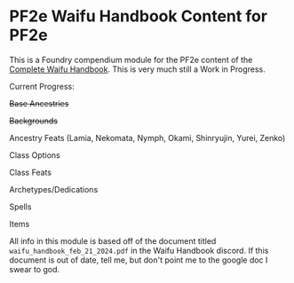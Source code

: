 # PF2e Waifu Handbook Content for PF2e
This is a Foundry compendium module for the PF2e content of the [Complete Waifu Handbook](https://www.kickstarter.com/projects/loadingcrewcrafts/waifu-rpg-the-complete-waifu-handbook).
This is very much still a Work in Progress.

Current Progress:

~~Base Ancestries~~

~~Backgrounds~~

Ancestry Feats (Lamia, Nekomata, Nymph, Okami, Shinryujin, Yurei, Zenko)

Class Options

Class Feats

Archetypes/Dedications

Spells

Items



All info in this module is based off of the document titled `waifu_handbook_feb_21_2024.pdf` in the Waifu Handbook discord. If this document is out of date, tell me, but don't point me to the google doc I swear to god.
